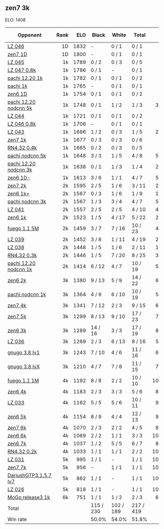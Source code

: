 ## zen7 3k ##

ELO: 1408

Opponent | Rank | ELO | Black | White | Total | Win rate
---------|-----:|----:|-------|-------|-------|-------:
[LZ 046](LZ%20046.md) | 1D | 1832 | - | 0 / 1 | 0 / 1 | 0.0%
[zen7 1D](zen7%201D.md) | 1D | 1800 | - | 0 / 1 | 0 / 1 | 0.0%
[LZ 045](LZ%20045.md) | 1k | 1789 | 0 / 2 | 0 / 3 | 0 / 5 | 0.0%
[LZ 047 0.8k](LZ%20047%200.8k.md) | 1k | 1786 | 0 / 1 | - | 0 / 1 | 0.0%
[pachi 12.20 1k](pachi%2012.20%201k.md) | 1k | 1782 | 0 / 1 | 0 / 1 | 0 / 2 | 0.0%
[pachi 1k](pachi%201k.md) | 1k | 1765 | - | 0 / 1 | 0 / 1 | 0.0%
[zen6 1D](zen6%201D.md) | 1k | 1754 | 0 / 1 | 0 / 1 | 0 / 2 | 0.0%
[pachi 12.20 nodcnn 5k](pachi%2012.20%20nodcnn%205k.md) | 1k | 1748 | 0 / 1 | 1 / 2 | 1 / 3 | 33.3%
[LZ 044](LZ%20044.md) | 1k | 1721 | 0 / 1 | 0 / 1 | 0 / 2 | 0.0%
[LZ 046 0.8k](LZ%20046%200.8k.md) | 1k | 1706 | - | 0 / 1 | 0 / 1 | 0.0%
[LZ 043](LZ%20043.md) | 1k | 1686 | 1 / 2 | 0 / 3 | 1 / 5 | 20.0%
[zen7 1k](zen7%201k.md) | 1k | 1677 | 0 / 3 | 0 / 3 | 0 / 6 | 0.0%
[RN4.32 0.4k](RN4.32%200.4k.md) | 1k | 1665 | 0 / 2 | 0 / 3 | 0 / 5 | 0.0%
[pachi nodcnn 5k](pachi%20nodcnn%205k.md) | 1k | 1648 | 3 / 3 | 1 / 5 | 4 / 8 | 50.0%
[pachi 12.20 nodcnn 3k](pachi%2012.20%20nodcnn%203k.md) | 1k | 1638 | 0 / 1 | 1 / 3 | 1 / 4 | 25.0%
[zen6 1D-](zen6%201D-.md) | 1k | 1613 | 3 / 6 | 1 / 1 | 4 / 7 | 57.1%
[zen7 2k](zen7%202k.md) | 2k | 1595 | 2 / 5 | 1 / 6 | 3 / 11 | 27.3%
[zen6 1k+](zen6%201k+.md) | 2k | 1567 | 0 / 3 | 1 / 6 | 1 / 9 | 11.1%
[pachi nodcnn 3k](pachi%20nodcnn%203k.md) | 2k | 1567 | 1 / 3 | 3 / 4 | 4 / 7 | 57.1%
[LZ 041](LZ%20041.md) | 2k | 1557 | 2 / 5 | 2 / 5 | 4 / 10 | 40.0%
[zen6 1k](zen6%201k.md) | 2k | 1523 | 1 / 5 | 4 / 17 | 5 / 22 | 22.7%
[fuego 1.1 5M](fuego%201.1%205M.md) | 2k | 1459 | 3 / 7 | 7 / 16 | 10 / 23 | 43.5%
[LZ 039](LZ%20039.md) | 2k | 1452 | 3 / 8 | 1 / 11 | 4 / 19 | 21.1%
[LZ 038](LZ%20038.md) | 2k | 1448 | 1 / 5 | 1 / 6 | 2 / 11 | 18.2%
[RN4.32 0.3k](RN4.32%200.3k.md) | 2k | 1446 | 1 / 5 | 7 / 20 | 8 / 25 | 32.0%
[pachi 12.20 nodcnn 1k](pachi%2012.20%20nodcnn%201k.md) | 2k | 1414 | 6 / 12 | 4 / 7 | 10 / 19 | 52.6%
[zen6 2k](zen6%202k.md) | 3k | 1380 | 9 / 13 | 5 / 9 | 14 / 22 | 63.6%
[pachi nodcnn 1k](pachi%20nodcnn%201k.md) | 3k | 1364 | 4 / 9 | 6 / 10 | 10 / 19 | 52.6%
[zen7 4k](zen7%204k.md) | 3k | 1341 | 7 / 12 | 2 / 3 | 9 / 15 | 60.0%
[zen7 5k](zen7%205k.md) | 3k | 1299 | 8 / 13 | 9 / 10 | 17 / 23 | 73.9%
[zen6 3k](zen6%203k.md) | 3k | 1289 | 14 / 16 | 3 / 3 | 17 / 19 | 89.5%
[LZ 036](LZ%20036.md) | 3k | 1269 | 2 / 3 | 6 / 13 | 8 / 16 | 50.0%
[gnugo 3.8 lv1](gnugo%203.8%20lv1.md) | 3k | 1243 | 7 / 10 | 4 / 6 | 11 / 16 | 68.8%
[gnugo 3.8 lvX](gnugo%203.8%20lvX.md) | 3k | 1210 | 4 / 7 | 7 / 8 | 11 / 15 | 73.3%
[fuego 1.1 1M](fuego%201.1%201M.md) | 4k | 1192 | 8 / 8 | 2 / 2 | 10 / 10 | 100.0%
[zen6 4k](zen6%204k.md) | 4k | 1183 | 2 / 3 | 3 / 3 | 5 / 6 | 83.3%
[LZ 033](LZ%20033.md) | 4k | 1162 | 5 / 5 | 5 / 6 | 10 / 11 | 90.9%
[zen6 5k](zen6%205k.md) | 4k | 1154 | 8 / 9 | 4 / 4 | 12 / 13 | 92.3%
[zen7 6k](zen7%206k.md) | 4k | 1070 | 2 / 3 | 2 / 2 | 4 / 5 | 80.0%
[zen6 6k](zen6%206k.md) | 4k | 1069 | 2 / 2 | 1 / 1 | 3 / 3 | 100.0%
[zen6 7k](zen6%207k.md) | 4k | 1037 | 1 / 2 | 5 / 5 | 6 / 7 | 85.7%
[RN4.32 0.2k](RN4.32%200.2k.md) | 4k | 1033 | 1 / 1 | 1 / 1 | 2 / 2 | 100.0%
[LZ 031](LZ%20031.md) | 5k | 995 | 1 / 1 | - | 1 / 1 | 100.0%
[zen7 7k](zen7%207k.md) | 5k | 956 | - | 1 / 1 | 1 / 1 | 100.0%
[DariushGTP3.1.5.7 lv7](DariushGTP3.1.5.7%20lv7.md) | 5k | 862 | 1 / 1 | - | 1 / 1 | 100.0%
[LZ 026](LZ%20026.md) | 5k | 818 | 1 / 1 | - | 1 / 1 | 100.0%
[MoGo release3 1k](MoGo%20release3%201k.md) | 6k | 751 | 1 / 1 | 1 / 2 | 2 / 3 | 66.7%
Total | | | 115 / 230 | 102 / 189 | 217 / 419 | 
Win rate| | | 50.0% | 54.0% | 51.8% | 
